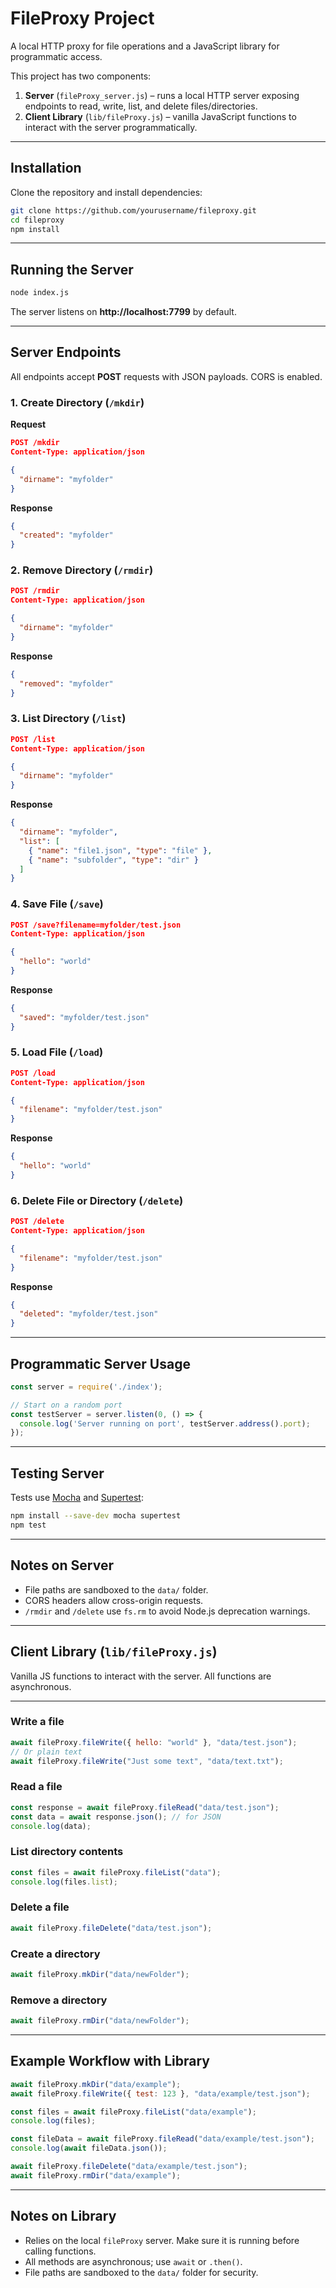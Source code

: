 # FileProxy Project

A local HTTP proxy for file operations and a JavaScript library for programmatic access.  

This project has two components:  

1. **Server** (`fileProxy_server.js`) – runs a local HTTP server exposing endpoints to read, write, list, and delete files/directories.  
2. **Client Library** (`lib/fileProxy.js`) – vanilla JavaScript functions to interact with the server programmatically.

---

## Installation

Clone the repository and install dependencies:

```bash
git clone https://github.com/yourusername/fileproxy.git
cd fileproxy
npm install
```

---

## Running the Server

```bash
node index.js
```

The server listens on **http://localhost:7799** by default.  

---

## Server Endpoints

All endpoints accept **POST** requests with JSON payloads. CORS is enabled.

### 1. Create Directory (`/mkdir`)

**Request**

```json
POST /mkdir
Content-Type: application/json

{
  "dirname": "myfolder"
}
```

**Response**

```json
{
  "created": "myfolder"
}
```

### 2. Remove Directory (`/rmdir`)

```json
POST /rmdir
Content-Type: application/json

{
  "dirname": "myfolder"
}
```

**Response**

```json
{
  "removed": "myfolder"
}
```

### 3. List Directory (`/list`)

```json
POST /list
Content-Type: application/json

{
  "dirname": "myfolder"
}
```

**Response**

```json
{
  "dirname": "myfolder",
  "list": [
    { "name": "file1.json", "type": "file" },
    { "name": "subfolder", "type": "dir" }
  ]
}
```

### 4. Save File (`/save`)

```json
POST /save?filename=myfolder/test.json
Content-Type: application/json

{
  "hello": "world"
}
```

**Response**

```json
{
  "saved": "myfolder/test.json"
}
```

### 5. Load File (`/load`)

```json
POST /load
Content-Type: application/json

{
  "filename": "myfolder/test.json"
}
```

**Response**

```json
{
  "hello": "world"
}
```

### 6. Delete File or Directory (`/delete`)

```json
POST /delete
Content-Type: application/json

{
  "filename": "myfolder/test.json"
}
```

**Response**

```json
{
  "deleted": "myfolder/test.json"
}
```

---

## Programmatic Server Usage

```js
const server = require('./index');

// Start on a random port
const testServer = server.listen(0, () => {
  console.log('Server running on port', testServer.address().port);
});
```

---

## Testing Server

Tests use [Mocha](https://mochajs.org/) and [Supertest](https://www.npmjs.com/package/supertest):

```bash
npm install --save-dev mocha supertest
npm test
```

---

## Notes on Server

- File paths are sandboxed to the `data/` folder.  
- CORS headers allow cross-origin requests.  
- `/rmdir` and `/delete` use `fs.rm` to avoid Node.js deprecation warnings.

---

## Client Library (`lib/fileProxy.js`)

Vanilla JS functions to interact with the server. All functions are asynchronous.

---

### Write a file

```js
await fileProxy.fileWrite({ hello: "world" }, "data/test.json");
// Or plain text
await fileProxy.fileWrite("Just some text", "data/text.txt");
```

### Read a file

```js
const response = await fileProxy.fileRead("data/test.json");
const data = await response.json(); // for JSON
console.log(data);
```

### List directory contents

```js
const files = await fileProxy.fileList("data");
console.log(files.list); 
```

### Delete a file

```js
await fileProxy.fileDelete("data/test.json");
```

### Create a directory

```js
await fileProxy.mkDir("data/newFolder");
```

### Remove a directory

```js
await fileProxy.rmDir("data/newFolder");
```

---

## Example Workflow with Library

```js
await fileProxy.mkDir("data/example");
await fileProxy.fileWrite({ test: 123 }, "data/example/test.json");

const files = await fileProxy.fileList("data/example");
console.log(files);

const fileData = await fileProxy.fileRead("data/example/test.json");
console.log(await fileData.json());

await fileProxy.fileDelete("data/example/test.json");
await fileProxy.rmDir("data/example");
```

---

## Notes on Library

- Relies on the local `fileProxy` server. Make sure it is running before calling functions.  
- All methods are asynchronous; use `await` or `.then()`.  
- File paths are sandboxed to the `data/` folder for security.  

